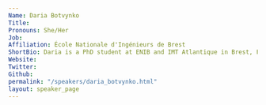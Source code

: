 ```yaml
---
Name: Daria Botvynko
Title: 
Pronouns: She/Her
Job: 
Affiliation: École Nationale d'Ingénieurs de Brest
ShortBio: Daria is a PhD student at ENIB and IMT Atlantique in Brest, France, where she focuses on Lagrangian dynamics at the sea surface. Her current research involves exploring artificial intelligence methodologies to simulate Lagrangian drift on the ocean surface using both modeled and observed geophysical data. Her interests primarily revolve around Lagrangian dynamics at the surface and near-surface levels, ocean modelling, and the application of physics-informed AI techniques for advancing oceanographic studies.
Website: 
Twitter: 
Github: 
permalink: "/speakers/daria_botvynko.html"
layout: speaker_page
---
```


